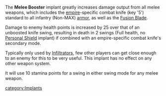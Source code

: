 The **Melee Booster** implant greatly increases damage output from all
melee weapons, which includes the [empire](empire.md "wikilink")-specific
combat knife (key '5') standard to all infantry (Non-MAX)
[armor](armor.md "wikilink"), as well as the [Fusion
Blade](Fusion_Blade.md "wikilink").

Damage to enemy health points is increased by 25 over that of an
unboosted knife swing, resulting in death in 2 swings (Full health, no
[Personal Shield](Personal_Shield.md "wikilink") implant) if combined with
an empire-specific combat knife's secondary mode.

Typically only used by [Infiltrators](Infiltrator.md "wikilink"), few other
players can get close enough to an enemy for this to be very useful.
This implant has no effect on any other weapon system.

It will use 10 stamina points for a swing in either swing mode for any
melee weapon.

[category:Implants](category:Implants.md "wikilink")
